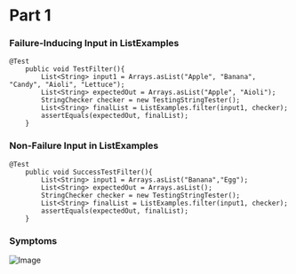 <h1>Part 1</h1>

<h3>Failure-Inducing Input in ListExamples</h3>

```
@Test
    public void TestFilter(){
        List<String> input1 = Arrays.asList("Apple", "Banana", "Candy", "Aioli", "Lettuce");
        List<String> expectedOut = Arrays.asList("Apple", "Aioli");
        StringChecker checker = new TestingStringTester();
        List<String> finalList = ListExamples.filter(input1, checker); 
        assertEquals(expectedOut, finalList);
    }
```
    
   
<h3>Non-Failure Input in ListExamples</h3>

```
@Test
    public void SuccessTestFilter(){
        List<String> input1 = Arrays.asList("Banana","Egg");
        List<String> expectedOut = Arrays.asList();
        StringChecker checker = new TestingStringTester();
        List<String> finalList = ListExamples.filter(input1, checker); 
        assertEquals(expectedOut, finalList);
    }
```

<h3>Symptoms</h3>

![Image](https://i.imgur.com/6A0u4Kj.png)
